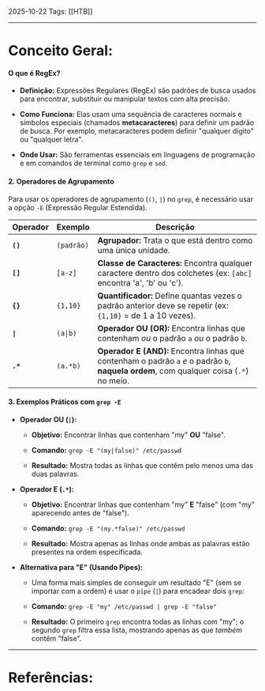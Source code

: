 2025-10-22
Tags: [[HTB]]

----
# Conceito Geral:

#### **O que é RegEx?**

- **Definição:** Expressões Regulares (RegEx) são padrões de busca usados para encontrar, substituir ou manipular textos com alta precisão.
    
- **Como Funciona:** Elas usam uma sequência de caracteres normais e símbolos especiais (chamados **metacaracteres**) para definir um padrão de busca. Por exemplo, metacaracteres podem definir "qualquer dígito" ou "qualquer letra".
    
- **Onde Usar:** São ferramentas essenciais em linguagens de programação e em comandos de terminal como `grep` e `sed`.
    

#### **2. Operadores de Agrupamento**

Para usar os operadores de agrupamento (`()`, `|`) no `grep`, é necessário usar a opção `-E` (Expressão Regular Estendida).

|**Operador**|**Exemplo**|**Descrição**|
|---|---|---|
|**`()`**|`(padrão)`|**Agrupador:** Trata o que está dentro como uma única unidade.|
|**`[]`**|`[a-z]`|**Classe de Caracteres:** Encontra qualquer caractere dentro dos colchetes (ex: `[abc]` encontra 'a', 'b' ou 'c').|
|**`{}`**|`{1,10}`|**Quantificador:** Define quantas vezes o padrão anterior deve se repetir (ex: `{1,10}` = de 1 a 10 vezes).|
|**`\|`**|`(a\|b)`|**Operador OU (OR):** Encontra linhas que contenham _ou_ o padrão `a` _ou_ o padrão `b`.|
|**`.*`**|`(a.*b)`|**Operador E (AND):** Encontra linhas que contenham o padrão `a` _e_ o padrão `b`, **naquela ordem**, com qualquer coisa (`.*`) no meio.|

#### **3. Exemplos Práticos com `grep -E`**

- **Operador OU (`|`):**
    
    - **Objetivo:** Encontrar linhas que contenham "my" **OU** "false".
        
    - **Comando:** `grep -E "(my|false)" /etc/passwd`
        
    - **Resultado:** Mostra todas as linhas que contêm pelo menos uma das duas palavras.
        
- **Operador E (`.*`):**
    
    - **Objetivo:** Encontrar linhas que contenham "my" **E** "false" (com "my" aparecendo antes de "false").
        
    - **Comando:** `grep -E "(my.*false)" /etc/passwd`
        
    - **Resultado:** Mostra apenas as linhas onde ambas as palavras estão presentes na ordem especificada.
        
- **Alternativa para "E" (Usando Pipes):**
    
    - Uma forma mais simples de conseguir um resultado "E" (sem se importar com a ordem) é usar o `pipe` (`|`) para encadear dois `grep`:
        
    - **Comando:** `grep -E "my" /etc/passwd | grep -E "false"`
        
    - **Resultado:** O primeiro `grep` encontra todas as linhas com "my"; o segundo `grep` filtra essa lista, mostrando apenas as que _também_ contêm "false".

-----
# Referências:

